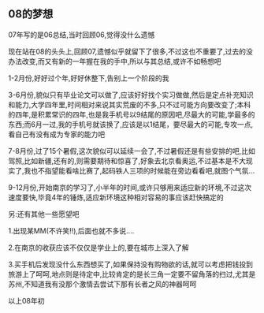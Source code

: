 ## 08的梦想 ##

07年写的是06总结,当时回顾06,觉得没什么遗憾
 
现在站在08的头头上,回顾07,遗憾似乎就留下了很多,不过这也不重要了,过去的没办法改变,而又有新的一年握在我的手中,所以与其总结,或许不如畅想吧
 
1-2月份,好好过个年,好好休整下,告别上一个阶段的我
 
3-6月份,貌似只有毕业论文可以做了,应该好好找个实习做做,然后是定点补充知识和能力,大学四年里,时间相对来说其实荒废的不多,只不过可能方向要改变了;本科的四年,是积累常识的四年,也是我手机号以9结尾的原因吧,尽最大的可能,学最多的东西;而6月一过,我的手机号就该换了,应该是以1结尾，要尽最大的可能,专攻一点,看自己有没有成为专家的能力吧
 
7-8月份,过了15个暑假,这次貌似可以延续一会了,不过暑假还是有些安排的吧,比如驾照,比如新疆,还有的,则需要期待和惊喜了,好象去北京看奥运,不过基本是不大现实了,我也不指望能看啥比赛了,起码铁人三项的时候能在旁边看看吧,就图个气氛...
 
9-12月份,开始南京的学习了,小半年的时间,或许只够用来适应新的环境,不过这次速度要快,毕竟4年的锤炼,适应新环境这种相对容易的事应该赶快搞定的
 
另:还有其他一些愿望吧
 
1.出现某MM(不许笑!!),后面也就不多说....
 
2.在南京的收获应该不仅仅是学业上的,要在城市上深入了解
 
3.买手机后发现没什么东西想买了,如果保持没有购物欲的话,就可以考虑把钱投到旅游上了呵呵,地点则是待定中,比较肯定的是长三角一定要不留角落的扫过,尤其是苏州,不知道我有没那个激情去尝试下那有长者之风的神器呵呵
 
以上08年初